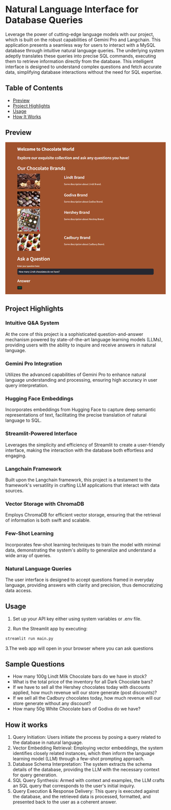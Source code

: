 
# Natural Language Interface for Database Queries
Leverage the power of cutting-edge language models with our project, which is built on the robust capabilities of Gemini 
Pro and Langchain. This application presents a seamless way for users to interact with a MySQL database through intuitive 
natural language queries. The underlying system adeptly translates these queries into precise SQL commands, executing them 
to retrieve information directly from the database. This intelligent interface is designed to understand complex questions 
and fetch accurate data, simplifying database interactions without the need for SQL expertise.

## Table of Contents

- [Preview](#preview)
- [Project Highlights](#Project-Highlights)
- [Usage](#Usage)
- [How It Works](#how-it-works)

## Preview
![app preview](./preview/preview.png)

## Project Highlights
### Intuitive Q&A System
At the core of this project is a sophisticated question-and-answer mechanism powered by state-of-the-art language learning models (LLMs), providing users with the ability to inquire and receive answers in natural language.

### Gemini Pro Integration
Utilizes the advanced capabilities of Gemini Pro to enhance natural language understanding and processing, ensuring high accuracy in user query interpretation.

### Hugging Face Embeddings 
Incorporates embeddings from Hugging Face to capture deep semantic representations of text, facilitating the precise translation of natural language to SQL.

### Streamlit-Powered Interface
Leverages the simplicity and efficiency of Streamlit to create a user-friendly interface, making the interaction with the database both effortless and engaging.

### Langchain Framework
Built upon the Langchain framework, this project is a testament to the framework's versatility in crafting LLM applications that interact with data sources.

### Vector Storage with ChromaDB
Employs ChromaDB for efficient vector storage, ensuring that the retrieval of information is both swift and scalable.

### Few-Shot Learning

Incorporates few-shot learning techniques to train the model with minimal data, demonstrating the system's ability to generalize and understand a wide array of queries.

### Natural Language Queries
The user interface is designed to accept questions framed in everyday language, providing answers with clarity and precision, thus democratizing data access.

## Usage

1. Set up your API key either using system variables or .env file.

2. Run the Streamlit app by executing:
```bash
streamlit run main.py

```

3.The web app will open in your browser where you can ask questions

## Sample Questions
  - How many 100g Lindt Milk Chocolate bars do we have in stock?
  -  What is the total price of the inventory for all Dark Chocolate bars?
  - If we have to sell all the Hershey chocolates today with discounts applied, how much revenue will our store generate (post discounts)?
  - If we sell all the Cadbury chocolates today, how much revenue will our store generate without any discount?
  - How many 50g White Chocolate bars of Godiva do we have?
  
## How it works

1. Query Initiation: Users initiate the process by posing a query related to the database in natural language.
2. Vector Embedding Retrieval: Employing vector embeddings, the system identifies closely related instances, which then inform the language learning model (LLM) through a few-shot prompting approach.
3. Database Schema Interpretation: The system extracts the schema details of the database, providing the LLM with the necessary context for query generation.
4. SQL Query Synthesis: Armed with context and examples, the LLM crafts an SQL query that corresponds to the user's initial inquiry.
5. Query Execution & Response Delivery: This query is executed against the database, and the retrieved data is processed, formatted, and presented back to the user as a coherent answer.
